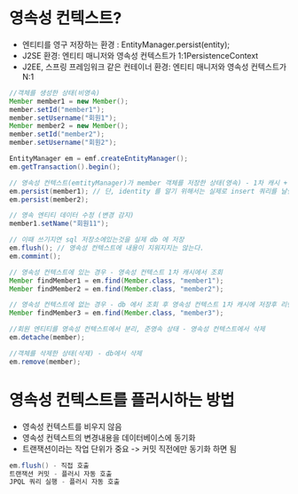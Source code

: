 
# 영속성 컨텍스트?
- 엔티티를 영구 저장하는 환경 : EntityManager.persist(entity);
- J2SE 환경: 엔티티 매니저와 영속성 컨텍스트가 1:1PersistenceContext
- J2EE, 스프링 프레임워크 같은 컨테이너 환경: 엔티티 매니저와 영속성 컨텍스트가 N:1

```java
//객체를 생성한 상태(비영속)
Member member1 = new Member();
member.setId("member1");
member.setUsername("회원1");
Member member2 = new Member();
member.setId("member2");
member.setUsername("회원2");

EntityManager em = emf.createEntityManager();
em.getTransaction().begin();

// 영속성 컨텍스트(emtityManager)가 member 객체를 저장한 상태(영속) - 1차 캐시 + 쓰기지연 sql 저장소에 저장 
em.persist(member1); // 단, identity 를 알기 위해서는 실제로 insert 쿼리를 날림
em.persist(member2); 

// 영속 엔티티 데이터 수정 (변경 감지)
member1.setName("회원11");

// 이때 쓰기지연 sql 저장소에있는것을 실제 db 에 저장
em.flush(); // 영속성 컨텍스트에 내용이 지워지지는 않는다.
em.commint();

// 영속성 컨텍스트에 있는 경우 - 영속성 컨텍스트 1차 캐시에서 조회
Member findMember1 = em.find(Member.class, "member1");
Member findMember2 = em.find(Member.class, "member2");

// 영속성 컨텍스트에 없는 경우 - db 에서 조회 후 영속성 컨텍스트 1차 캐시에 저장후 리턴 
Member findMember3 = em.find(Member.class, "member3");

//회원 엔티티를 영속성 컨텍스트에서 분리, 준영속 상태 - 영속성 컨텍스트에서 삭제
em.detache(member);

//객체를 삭제한 상태(삭제) - db에서 삭제
em.remove(member);
```

# 영속성 컨텍스트를 플러시하는 방법
- 영속성 컨텍스트를 비우지 않음
- 영속성 컨텍스트의 변경내용을 데이터베이스에 동기화
- 트랜잭션이라는 작업 단위가 중요 -> 커밋 직전에만 동기화 하면 됨
```java
em.flush() - 직접 호출
트랜잭션 커밋 - 플러시 자동 호출 
JPQL 쿼리 실행 - 플러시 자동 호출
```
